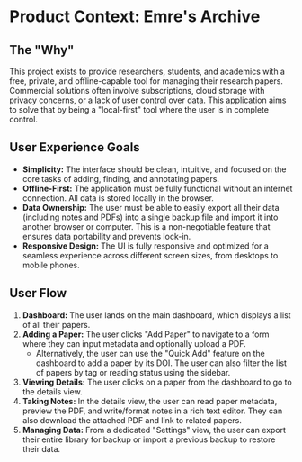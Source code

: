 # Product Context: Emre's Archive

## The "Why"

This project exists to provide researchers, students, and academics with a free, private, and offline-capable tool for managing their research papers. Commercial solutions often involve subscriptions, cloud storage with privacy concerns, or a lack of user control over data. This application aims to solve that by being a "local-first" tool where the user is in complete control.

## User Experience Goals

- **Simplicity:** The interface should be clean, intuitive, and focused on the core tasks of adding, finding, and annotating papers.
- **Offline-First:** The application must be fully functional without an internet connection. All data is stored locally in the browser.
- **Data Ownership:** The user must be able to easily export all their data (including notes and PDFs) into a single backup file and import it into another browser or computer. This is a non-negotiable feature that ensures data portability and prevents lock-in.
- **Responsive Design:** The UI is fully responsive and optimized for a seamless experience across different screen sizes, from desktops to mobile phones.

## User Flow

1.  **Dashboard:** The user lands on the main dashboard, which displays a list of all their papers.
2.  **Adding a Paper:** The user clicks "Add Paper" to navigate to a form where they can input metadata and optionally upload a PDF.
    - Alternatively, the user can use the "Quick Add" feature on the dashboard to add a paper by its DOI. The user can also filter the list of papers by tag or reading status using the sidebar.
3.  **Viewing Details:** The user clicks on a paper from the dashboard to go to the details view.
4.  **Taking Notes:** In the details view, the user can read paper metadata, preview the PDF, and write/format notes in a rich text editor. They can also download the attached PDF and link to related papers.
5.  **Managing Data:** From a dedicated "Settings" view, the user can export their entire library for backup or import a previous backup to restore their data.